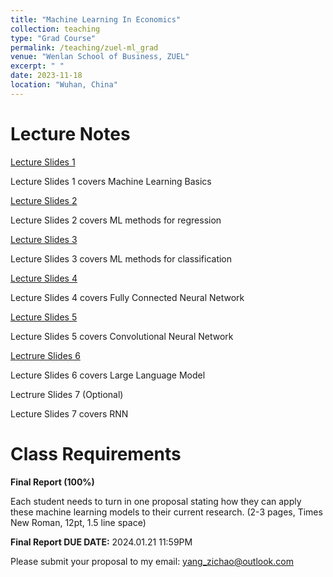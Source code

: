 ```yaml
---
title: "Machine Learning In Economics"
collection: teaching
type: "Grad Course"
permalink: /teaching/zuel-ml_grad
venue: "Wenlan School of Business, ZUEL"
excerpt: " "
date: 2023-11-18
location: "Wuhan, China"
---
```


# Lecture Notes

[Lecture Slides 1](https://github.com/Anonymous-Y/my_website/blob/653c599899a2e199cbf9f5e31f734f01e9e92f0e/files/ZUEL/machine_learning_in_econ/basics.pdf)

Lecture Slides 1 covers Machine Learning Basics

[Lecture Slides 2](https://github.com/Anonymous-Y/my_website/blob/d22d813569abcaae0eb8dc324cc797794012e6e1/files/ZUEL/machine_learning_in_econ/regression.pdf)

Lecture Slides 2 covers ML methods for regression 

[Lecture Slides 3](https://github.com/Anonymous-Y/my_website/blob/6c4c2649ab9c196b89951c14fb752c4f3a04edbd/files/ZUEL/machine_learning_in_econ/svm_rf.pdf)

Lecture Slides 3 covers ML methods for classification

[Lecture Slides 4](https://github.com/Anonymous-Y/my_website/blob/83b87bdc492d600220ce62edd05c0b626d9771ec/files/ZUEL/machine_learning_in_econ/dfn.pdf)

Lecture Slides 4 covers Fully Connected Neural Network

[Lecture Slides 5](https://github.com/Anonymous-Y/my_website/blob/07317631a8b47e230c516685530ed03f6b1f21ad/files/ZUEL/machine_learning_in_econ/cnn.pdf)

Lecture Slides 5 covers Convolutional Neural Network

[Lectrure Slides 6](https://github.com/Anonymous-Y/my_website/blob/d22d813569abcaae0eb8dc324cc797794012e6e1/files/ZUEL/machine_learning_in_econ/nlp.pdf)

Lecture Slides 6 covers Large Language Model

Lectrure Slides 7 (Optional)

Lecture Slides 7 covers RNN


# Class Requirements


**Final Report (100%)**

Each student needs to turn in one proposal stating how they can apply these machine learning models to their current research. (2-3 pages, Times New Roman, 12pt, 1.5 line space)

**Final Report DUE DATE:** 2024.01.21 11:59PM

Please submit your proposal to my email: yang_zichao@outlook.com

